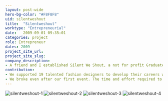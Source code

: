```yaml
---
layout: post-wide
hero-bg-color: "#F8F8F8"
uid: silentweshout
title:  "Silentweshout"
worktype: "Entrepreneurial"
date:   2009-09-01 09:35:01
categories: project
role: Entrepreneur
dates: 2009
project_site_url:
project_site_slug:
company_description:
- A friend and I established Silent We Shout, a not for profit Graduate Fashion Retail Platform based in London.
contribution:
- We supported 19 talented fashion designers to develop their careers within the industry. Secured sponsorship from high street fashion brands Reebok and Warehouse, fashion boutiques and recommendations from the British Fashion Council.
- We broke even after our first event. The time and effort required to continue had killed us and we closed shop.
---
```


<div class="showcase">
	<img src="{{ site.baseurl }}/img/silentweshout/silentweshout0.jpg" alt="silentweshout-1">
	<img src="{{ site.baseurl }}/img/silentweshout/silentweshout1.jpg" alt="silentweshout-2">
	<img src="{{ site.baseurl }}/img/silentweshout/silentweshout2.jpg" alt="silentweshout-3">
	<img src="{{ site.baseurl }}/img/silentweshout/silentweshout3.jpg" alt="silentweshout-4">
</div>